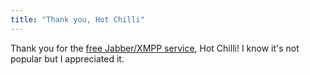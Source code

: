```yaml
---
title: "Thank you, Hot Chilli"
---
```


Thank you for the [free Jabber/XMPP service](https://jabber.hot-chilli.net/terms-of-use/), Hot Chilli! I know it's not popular but I
appreciated it.